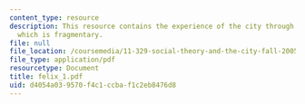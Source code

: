 ```yaml
---
content_type: resource
description: This resource contains the experience of the city through a subway system
  which is fragmentary.
file: null
file_location: /coursemedia/11-329-social-theory-and-the-city-fall-2005/d4054a039570f4c1ccbaf1c2eb8476d8_felix_1.pdf
file_type: application/pdf
resourcetype: Document
title: felix_1.pdf
uid: d4054a03-9570-f4c1-ccba-f1c2eb8476d8
---
```

